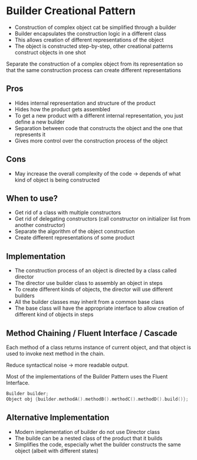 # Builder Creational Pattern

- Construction of complex object cat be simplified through a builder
- Builder encapsulates the construction logic in a different class
- This allows creation of different representations of the object
- The object is constructed step-by-step, other creational patterns construct objects in one shot

Separate the construction of a complex object from its representation so that
the same construction process can create different representations

## Pros

- Hides internal representation and structure of the product
- Hides how the product gets assembled
- To get a new product with a different internal representation, you just define a new builder
- Separation between code that constructs the object and the one that represents it
- Gives more control over the construction process of the object

## Cons

- May increase the overall complexity of the code -> depends of what kind of object is being constructed

## When to use?

- Get rid of a class with multiple constructors
- Get rid of delegating constructors (call constructor on initializer list from another constructor)
- Separate the algorithm of the object construction
- Create different representations of some product

## Implementation

- The construction process of an object is directed by a class called director
- The director use builder class to assembly an object in steps
- To create different kinds of objects, the director will use different builders
- All the builder classes may inherit from a common base class
- The base class will have the appropriate interface to allow creation of different kind of objects in steps

## Method Chaining / Fluent Interface / Cascade

Each method of a class returns instance of current object, and that object is used to invoke next method in the chain.

Reduce syntactical noise -> more readable output.

Most of the implementations of the Builder Pattern uses the Fluent Interface.

```cpp
Builder builder;
Object obj {builder.methodA().methodB().methodC().methodD().build()};
```

## Alternative Implementation

- Modern implementation of builder do not use Director class
- The builde can be a nested class of the product that it builds
- Simplifies the code, especially whet the builder constructs the same object (albeit with different states)
